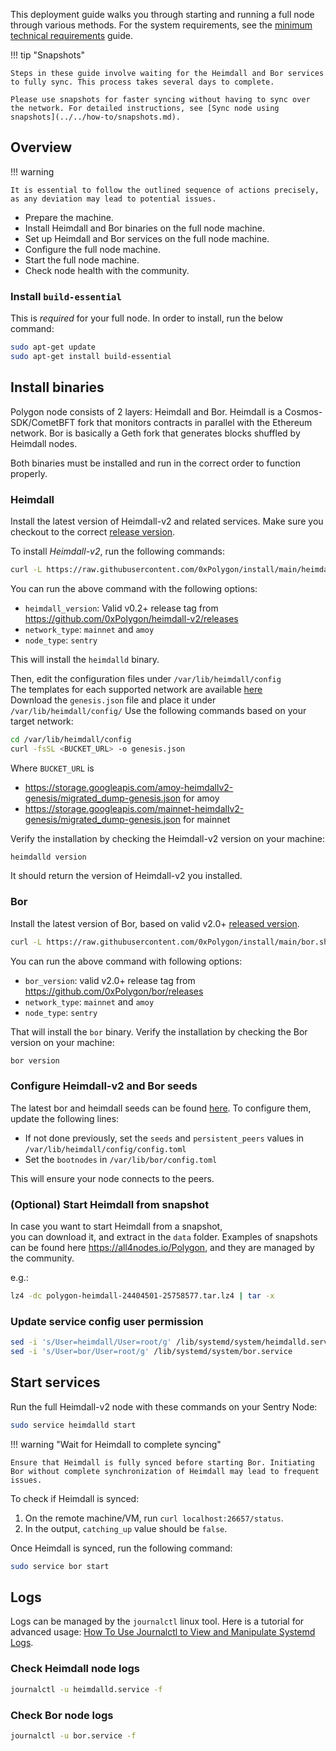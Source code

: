 <!--
---
comments: true
---
-->

This deployment guide walks you through starting and running a full node through various methods. For the system requirements, see the [minimum technical requirements](../prerequisites.md) guide.

!!! tip "Snapshots"
    
    Steps in these guide involve waiting for the Heimdall and Bor services to fully sync. This process takes several days to complete.

    Please use snapshots for faster syncing without having to sync over the network. For detailed instructions, see [Sync node using snapshots](../../how-to/snapshots.md).
    

## Overview

!!! warning
    
    It is essential to follow the outlined sequence of actions precisely, as any deviation may lead to potential issues.

- Prepare the machine.
- Install Heimdall and Bor binaries on the full node machine.
- Set up Heimdall and Bor services on the full node machine.
- Configure the full node machine.
- Start the full node machine.
- Check node health with the community.


### Install `build-essential`

This is *required* for your full node. In order to install, run the below command:

```bash
sudo apt-get update
sudo apt-get install build-essential
```

## Install binaries

Polygon node consists of 2 layers: Heimdall and Bor. Heimdall is a Cosmos-SDK/CometBFT fork that monitors contracts in parallel with the Ethereum network. Bor is basically a Geth fork that generates blocks shuffled by Heimdall nodes.

Both binaries must be installed and run in the correct order to function properly.

### Heimdall

Install the latest version of Heimdall-v2 and related services. Make sure you checkout to the correct [release version](https://github.com/0xPolygon/heimdall-v2/releases).

To install *Heimdall-v2*, run the following commands:

```bash
curl -L https://raw.githubusercontent.com/0xPolygon/install/main/heimdall-v2.sh | bash -s -- <heimdall_version> <network> <node_type>
```

You can run the above command with the following options:

- `heimdall_version`: Valid v0.2+ release tag from https://github.com/0xPolygon/heimdall-v2/releases
- `network_type`: `mainnet` and `amoy`
- `node_type`: `sentry`

This will install the `heimdalld` binary.  

Then, edit the configuration files under `/var/lib/heimdall/config`  
The templates for each supported network are available [here](https://github.com/0xPolygon/heimdall-v2/tree/develop/packaging/templates/config)  
Download the `genesis.json` file and place it under `/var/lib/heimdall/config/`
Use the following commands based on your target network:  
```bash
cd /var/lib/heimdall/config
curl -fsSL <BUCKET_URL> -o genesis.json
```

Where `BUCKET_URL` is

- https://storage.googleapis.com/amoy-heimdallv2-genesis/migrated_dump-genesis.json for amoy
- https://storage.googleapis.com/mainnet-heimdallv2-genesis/migrated_dump-genesis.json for mainnet

Verify the installation by checking the Heimdall-v2 version on your machine:

```bash
heimdalld version
```

It should return the version of Heimdall-v2 you installed.  

### Bor

Install the latest version of Bor, based on valid v2.0+ [released version](https://github.com/0xPolygon/bor/releases).

```bash
curl -L https://raw.githubusercontent.com/0xPolygon/install/main/bor.sh | bash -s -- <bor_version> <network_type> <node_type>
```
You can run the above command with following options:

- `bor_version`: valid v2.0+ release tag from https://github.com/0xPolygon/bor/releases
- `network_type`: `mainnet` and `amoy`
- `node_type`: `sentry`

That will install the `bor` binary. Verify the installation by checking the Bor version on your machine:

```bash
bor version
```

### Configure Heimdall-v2 and Bor seeds

The latest bor and heimdall seeds can be found [here](https://docs.polygon.technology/pos/reference/seed-and-bootnodes/). To configure them, update the following lines:

- If not done previously, set the `seeds` and `persistent_peers` values in `/var/lib/heimdall/config/config.toml`
- Set the `bootnodes` in `/var/lib/bor/config.toml`

This will ensure your node connects to the peers.

### (Optional) Start Heimdall from snapshot

In case you want to start Heimdall from a snapshot,  
you can download it, and extract in the `data` folder.
Examples of snapshots can be found here https://all4nodes.io/Polygon, and they are managed by the community.    

e.g.: 
```bash
lz4 -dc polygon-heimdall-24404501-25758577.tar.lz4 | tar -x
```

### Update service config user permission

```bash
sed -i 's/User=heimdall/User=root/g' /lib/systemd/system/heimdalld.service
sed -i 's/User=bor/User=root/g' /lib/systemd/system/bor.service
```

## Start services

Run the full Heimdall-v2 node with these commands on your Sentry Node:

```bash
sudo service heimdalld start
```

!!! warning "Wait for Heimdall to complete syncing"

    Ensure that Heimdall is fully synced before starting Bor. Initiating Bor without complete synchronization of Heimdall may lead to frequent issues.

To check if Heimdall is synced:
  1. On the remote machine/VM, run `curl localhost:26657/status`.
  2. In the output, `catching_up` value should be `false`.

Once Heimdall is synced, run the following command:

```bash
sudo service bor start
```

## Logs

Logs can be managed by the `journalctl` linux tool. Here is a tutorial for advanced usage: [How To Use Journalctl to View and Manipulate Systemd Logs](https://www.digitalocean.com/community/tutorials/how-to-use-journalctl-to-view-and-manipulate-systemd-logs).

### Check Heimdall node logs

```bash
journalctl -u heimdalld.service -f
```

### Check Bor node logs

```bash
journalctl -u bor.service -f
```
